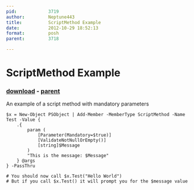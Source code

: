 ```yaml
---
pid:            3719
author:         Neptune443
title:          ScriptMethod Example
date:           2012-10-29 18:52:13
format:         posh
parent:         3718

---
```


# ScriptMethod Example

### [download](Scripts\3719.ps1) - [parent](Scripts\3718.md)

An example of a script method with mandatory parameters

```posh
$x = New-Object PSObject | Add-Member -MemberType ScriptMethod -Name Test -Value {
    .{
        param (	
            [Parameter(Mandatory=$true)]
            [ValidateNotNullOrEmpty()]
	        [string]$Message
        )
        "This is the message: $Message"
    } @args 
} -PassThru

# You should now call $x.Test("Hello World")
# But if you call $x.Test() it will prompt you for the $message value
```
